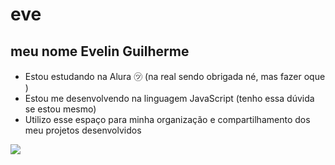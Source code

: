 # eve
## meu nome Evelin Guilherme 

- Estou estudando na Alura ㋡ (na real sendo obrigada né, mas fazer oque )
- Estou me desenvolvendo na linguagem JavaScript (tenho essa dúvida se estou mesmo)
- Utilizo esse espaço para minha organização e compartilhamento dos meu projetos desenvolvidos

![](https://media1.tenor.com/m/VPFSMg7D114AAAAd/miles.gif)
